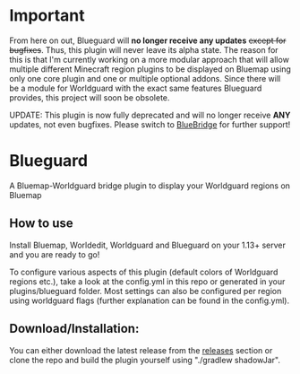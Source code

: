 # Important
From here on out, Blueguard will **no longer receive any updates** ~~except for bugfixes~~. Thus, this plugin will never leave its alpha state.
The reason for this is that I'm currently working on a more modular approach that will allow multiple different Minecraft region plugins to be displayed on Bluemap using only one core plugin and one or multiple optional addons. Since there will be a module for Worldguard with the exact same features Blueguard provides, this project will soon be obsolete.

UPDATE: This plugin is now fully deprecated and will no longer receive **ANY** updates, not even bugfixes. Please switch to [BlueBridge](https://github.com/Mark-225/BlueBridge) for further support!

# Blueguard
A Bluemap-Worldguard bridge plugin to display your Worldguard regions on Bluemap

## How to use
Install Bluemap, Worldedit, Worldguard and Blueguard on your 1.13+ server and you are ready to go!

To configure various aspects of this plugin (default colors of Worldguard regions etc.), take a look at the config.yml in this repo or generated in your plugins/blueguard folder.
Most settings can also be configured per region using worldguard flags (further explanation can be found in the config.yml).

## Download/Installation:
You can either download the latest release from the [releases](https://github.com/Mark-225/blueguard/releases) section or clone the repo and build the plugin yourself using "./gradlew shadowJar".
